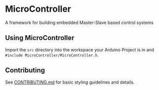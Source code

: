 # MicroController
A framework for building embedded Master-Slave based control systems

## Using MicroController
Import the `src` directory into the workspace your Arduino Project is in and `#include MicroController/MicroController.h`.

## Contributing
See [CONTRIBUTING.md](CONTRIBUTING.md) for basic styling guidelines and details.
